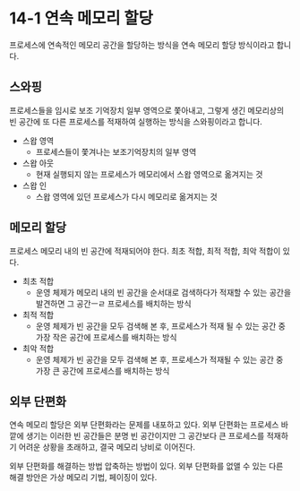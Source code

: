 # 14-1 연속 메모리 할당
프로세스에 연속적인 메모리 공간을 할당하는 방식을 연속 메모리 할당 방식이라고 합니다.

## 스와핑
프로세스들을 임시로 보조 기억장치 일부 영역으로 쫓아내고, 그렇게 생긴 메모리상의 빈 공간에 또 다른 프로세스를 적재하여 실행하는 방식을 스와핑이라고 합니다.

- 스왑 영역
	- 프로세스들이 쫓겨나는 보조기억장치의 일부 영역
- 스왑  아웃
	- 현재 실행되지 않는 프로세스가 메모리에서 스왑 영역으로 옮겨지는 것
- 스왑 인
	- 스왑 영역에 있던 프로세스가 다시 메모리로 옮겨지는 것

## 메모리 할당
프로세스 메모리 내의 빈 공간에 적재되어야 한다.
최초 적합, 최적 적합, 최악 적합이 있다.
- 최초 적합
	- 운영 체제가 메모리 내의 빈 공간을 순서대로 검색하다가 적재할 수 있는 공간을 발견하면 그 공간ㅡㄹ 프로세스를 배치하는 방식
- 최적 적합
	- 운영 체제가 빈 공간을  모두 검색해 본 후, 프로세스가 적재 될 수 있는 공간 중 가장 작은 공간에 프로세스를 배치하는 방식
- 최악 적합
	-  운영 체제가 빈 공간을 모두 검색해 본 후, 프로세스가 적재될 수 있는 공간 중 가장 큰 공간에 프로세스를 배치하는 방식

## 외부  단편화
연속 메모리 할당은 외부 단편화라는 문제를 내포하고 있다.
외부 단편화는 프로세스 바깥에 생기는 이러한 빈 공간들은 분명 빈 공간이지만 그 공간보다 큰 프로세스를 적재하기 어려운 상황을 초래하고, 결국 메모리 낭비로 이어진다.

외부 단편화를 해결하는 방법 압축하는 방법이 있다.
외부 단편화를 없앨 수 있는 다른 해결 방안은 가상 메모리 기법, 페이징이 있다.
